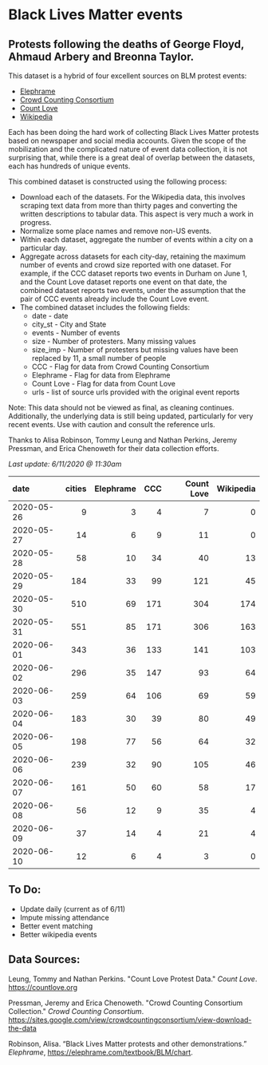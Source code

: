 # Black Lives Matter events
## Protests following the deaths of George Floyd, Ahmaud Arbery and Breonna Taylor.


This dataset is a hybrid of four excellent sources on BLM protest events:   
* [Elephrame](https://elephrame.com/textbook/BLM/chart)   
* [Crowd Counting Consortium](https://sites.google.com/view/crowdcountingconsortium/view-download-the-data?authuser=0)  
* [Count Love](https://countlove.org)
* [Wikipedia](https://en.wikipedia.org/wiki/List_of_George_Floyd_protests_in_the_United_States)

Each has been doing the hard work of collecting Black Lives Matter protests based on newspaper and social media accounts. Given the scope of the mobilization and the complicated nature of event data collection, it is not surprising that, while there is a great deal of overlap between the datasets, each has hundreds of unique events.

This combined dataset is constructed using the following process:   
* Download each of the datasets.  For the Wikipedia data, this involves scraping text data from more than thirty pages and converting the written descriptions to tabular data. This aspect is very much a work in progress.   
* Normalize some place names and remove non-US events.  
* Within each dataset, aggregate the number of events within a city on a particular day.   
* Aggregate across datasets for each city-day, retaining the maximum number of events and crowd size reported with one dataset. For example, if the CCC dataset reports two events in Durham on June 1, and the Count Love dataset reports one event on that date, the combined dataset reports two events, under the assumption that the pair of CCC events already include the  Count Love event.   
* The combined dataset includes the following fields:   
   * date - date    
   * city_st - City and State    
   * events - Number of events   
   * size - Number of protesters. Many missing values   
   * size_imp - Number of protesters but missing values have been replaced by 11, a small number of people   
   * CCC - Flag for data from Crowd Counting Consortium   
   * Elephrame - Flag for data from Elephrame   
   * Count Love    - Flag for data from Count Love    
   * urls - list of source urls provided with the original event reports   

Note: This data should not be viewed as final, as cleaning continues. Additionally, the underlying data is still being updated, particularly for very recent events. Use with caution and consult the reference urls.

Thanks to Alisa Robinson,  Tommy Leung and Nathan Perkins, Jeremy Pressman, and Erica Chenoweth for their data collection efforts.

_Last update: 6/11/2020 @ 11:30am_

| date       |   cities |   Elephrame |   CCC |   Count Love |   Wikipedia |
|:-----------|---------:|------------:|------:|-------------:|------------:|
| 2020-05-26 |        9 |           3 |     4 |            7 |           0 |
| 2020-05-27 |       14 |           6 |     9 |           11 |           0 |
| 2020-05-28 |       58 |          10 |    34 |           40 |          13 |
| 2020-05-29 |      184 |          33 |    99 |          121 |          45 |
| 2020-05-30 |      510 |          69 |   171 |          304 |         174 |
| 2020-05-31 |      551 |          85 |   171 |          306 |         163 |
| 2020-06-01 |      343 |          36 |   133 |          141 |         103 |
| 2020-06-02 |      296 |          35 |   147 |           93 |          64 |
| 2020-06-03 |      259 |          64 |   106 |           69 |          59 |
| 2020-06-04 |      183 |          30 |    39 |           80 |          49 |
| 2020-06-05 |      198 |          77 |    56 |           64 |          32 |
| 2020-06-06 |      239 |          32 |    90 |          105 |          46 |
| 2020-06-07 |      161 |          50 |    60 |           58 |          17 |
| 2020-06-08 |       56 |          12 |     9 |           35 |           4 |
| 2020-06-09 |       37 |          14 |     4 |           21 |           4 |
| 2020-06-10 |       12 |           6 |     4 |            3 |           0 |

## To Do:
* Update daily (current as of 6/11)
* Impute missing attendance
* Better event matching
* Better wikipedia events


## Data Sources:
Leung, Tommy and Nathan Perkins. "Count Love Protest Data." *Count Love*. https://countlove.org

Pressman, Jeremy and Erica Chenoweth. "Crowd Counting Consortium Collection." *Crowd Counting Consortium*. https://sites.google.com/view/crowdcountingconsortium/view-download-the-data

Robinson, Alisa. “Black Lives Matter protests and other demonstrations.” *Elephrame*, https://elephrame.com/textbook/BLM/chart.

